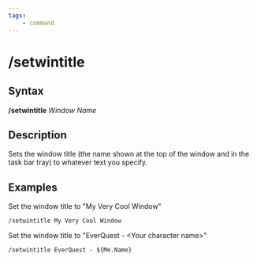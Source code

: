 ```yaml
---
tags:
    - command
---
```

# /setwintitle

## Syntax

**/setwintitle** _Window Name_

## Description

Sets the window title (the name shown at the top of the window and in the task bar tray) to whatever text you specify.


## Examples

Set the window title to "My Very Cool Window"
```text
/setwintitle My Very Cool Window
```
Set the window title to "EverQuest - &lt;Your character name&gt;"
```text
/setwintitle EverQuest - ${Me.Name}
```
